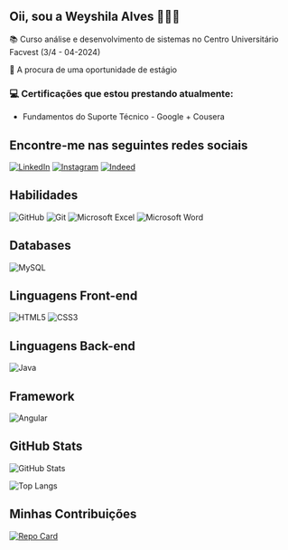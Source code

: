 ## Oii, sou a Weyshila Alves 👩🏻‍💻


📚 Curso análise e desenvolvimento de sistemas no Centro Universitário Facvest (3/4 - 04-2024) 

🧐 A procura de uma oportunidade de estágio

### 💻 Certificações que estou prestando atualmente:
- Fundamentos do Suporte Técnico - Google + Cousera

  
## Encontre-me nas seguintes redes sociais
[![LinkedIn](https://img.shields.io/badge/LinkedIn-001?style=for-the-badge&logo=linkedin&logoColor=0E76A8)](https://www.linkedin.com/in/weyshila-alves-852aa71a4/)
[![Instagram](https://img.shields.io/badge/Instagram-001?style=for-the-badge&logo=instagram)](https://www.instagram.com/alwsehyi/)
[![Indeed](https://img.shields.io/badge/indeed-001?style=for-the-badge&logo=indeed&logoColor=white)](https://profile.indeed.com/resume)
## Habilidades
![GitHub](https://img.shields.io/badge/GitHub-001?style=for-the-badge&logo=github&logoColor=05)
![Git](https://img.shields.io/badge/Git-001?style=for-the-badge&logo=git&logoColor=fff) 
![Microsoft Excel](https://img.shields.io/badge/Microsoft_Excel-001?style=for-the-badge&logo=microsoft-excel&logoColor=white)
![Microsoft Word](https://img.shields.io/badge/Microsoft_Word-001?style=for-the-badge&logo=microsoft-word&logoColor=white)

## Databases
![MySQL](https://img.shields.io/badge/mysql-001.svg?style=for-the-badge&logo=mysql&logoColor=white)

## Linguagens Front-end
![HTML5](https://img.shields.io/badge/HTML5-001?style=for-the-badge&logo=html5)
![CSS3](https://img.shields.io/badge/CSS3-001?style=for-the-badge&logo=css3&logoColor=264CE4)


## Linguagens Back-end
![Java](https://img.shields.io/badge/java-001.svg?style=for-the-badge&logo=openjdk&logoColor=white)

## Framework
![Angular](https://img.shields.io/badge/angular-001.svg?style=for-the-badge&logo=angular&logoColor=white)

## GitHub Stats

![GitHub Stats](https://github-readme-stats.vercel.app/api?username=Weyshila&theme=transparent&bg_color=000&border_color=30A3DC&show_icons=true&icon_color=30A3DC&title_color=E94D5F&text_color=FFF)

![Top Langs](https://github-readme-stats-git-masterrstaa-rickstaa.vercel.app/api/top-langs/?username=Weyshila&layout=compact&bg_color=000&border_color=30A3DC&title_color=E94D5F&text_color=FFF)


## Minhas Contribuições
[![Repo Card](https://github-readme-stats.vercel.app/api/pin/?username=Weyshila&repo=dio-lab-open-source&bg_color=000&border_color=30A3DC&show_icons=true&icon_color=30A3DC&title_color=E94D5F&text_color=FFF)](https://github.com/Weyshila/dio-lab-open-source)
